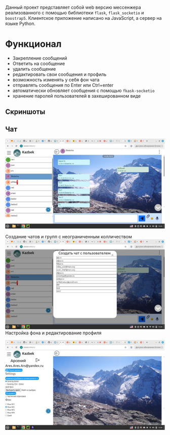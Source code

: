 Данный проект представляет собой web версию мессенжера реализованного с помощью библиотеки `flask`, `flask_socketio`  и `boostrap5`.
Клиентское приложение написано на JavaScript, а сервер на языке Python. 
# Функционал
 - Закрепление сообщений
 - Ответить на сообщение 
 - удалить сообщение
 - редактировать свои сообщения и профиль
 - возможность изменять у себя фон чата 
 - отправлять сообщения по Enter или Ctrl+enter
 -  автоматически обновляет сообщения с помощью `fkask-socketio`
 - хранение паролей пользователей в захешированном виде
 
## Скриншоты

## Чат
![alt text](https://github.com/aresen12/web_messenger/blob/master/static/img/ScreenShots/chat.jpg?raw=true)



Создание чатов и групп с неограниченным колличеством 
![](https://github.com/aresen12/web_messenger/blob/master/static/img/ScreenShots/create_chat.jpg?raw=true)
Настройка фона и редактирование профиля

![](https://github.com/aresen12/web_messenger/blob/master/static/img/ScreenShots/menu.jpg?raw=true)



